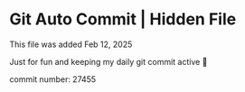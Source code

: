 # Git Auto Commit | Hidden File

This file was added Feb 12, 2025

Just for fun and keeping my daily git commit active 🤪

commit number: 27455
